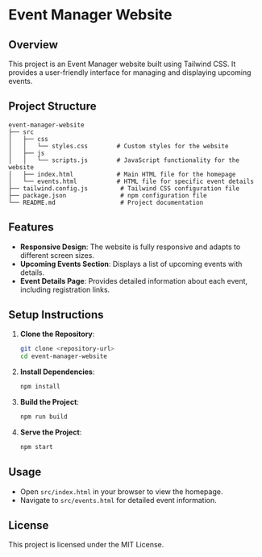 # Event Manager Website

## Overview
This project is an Event Manager website built using Tailwind CSS. It provides a user-friendly interface for managing and displaying upcoming events.

## Project Structure
```
event-manager-website
├── src
│   ├── css
│   │   └── styles.css        # Custom styles for the website
│   ├── js
│   │   └── scripts.js        # JavaScript functionality for the website
│   ├── index.html            # Main HTML file for the homepage
│   └── events.html           # HTML file for specific event details
├── tailwind.config.js         # Tailwind CSS configuration file
├── package.json               # npm configuration file
└── README.md                  # Project documentation
```

## Features
- **Responsive Design**: The website is fully responsive and adapts to different screen sizes.
- **Upcoming Events Section**: Displays a list of upcoming events with details.
- **Event Details Page**: Provides detailed information about each event, including registration links.

## Setup Instructions
1. **Clone the Repository**:
   ```bash
   git clone <repository-url>
   cd event-manager-website
   ```

2. **Install Dependencies**:
   ```bash
   npm install
   ```

3. **Build the Project**:
   ```bash
   npm run build
   ```

4. **Serve the Project**:
   ```bash
   npm start
   ```

## Usage
- Open `src/index.html` in your browser to view the homepage.
- Navigate to `src/events.html` for detailed event information.

## License
This project is licensed under the MIT License.